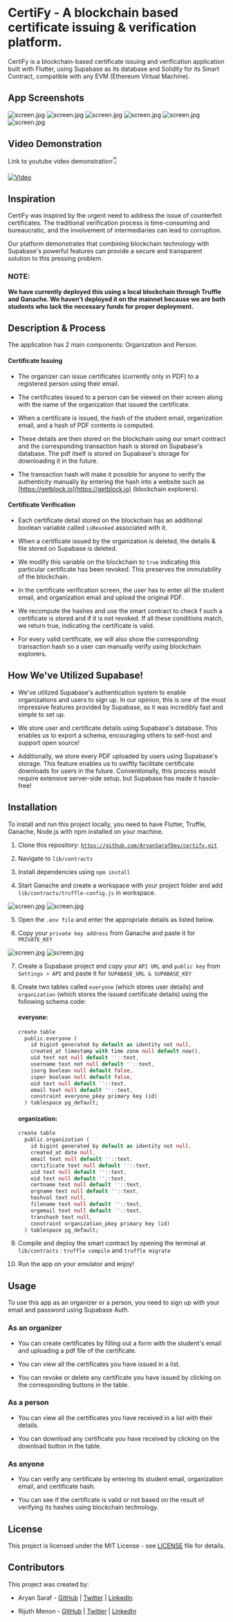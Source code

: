 # CertiFy - A blockchain based certificate issuing & verification platform.

CertiFy is a blockchain-based certificate issuing and verification application built with Flutter, using Supabase as its database and Solidity for its Smart Contract, compatible with any EVM (Ethereum Virtual Machine).


## App Screenshots
![screen.jpg](https://github.com/AryanSarafDev/certify/blob/master/screenshots/1.jpg)
![screen.jpg](https://github.com/AryanSarafDev/certify/blob/master/screenshots/2.jpg)
![screen.jpg](https://github.com/AryanSarafDev/certify/blob/master/screenshots/3.jpg)
![screen.jpg](https://github.com/AryanSarafDev/certify/blob/master/screenshots/4.jpg)
![screen.jpg](https://github.com/AryanSarafDev/certify/blob/master/screenshots/5.jpg)
![screen.jpg](https://github.com/AryanSarafDev/certify/blob/master/screenshots/6.jpg)


## Video Demonstration
Link to youtube video demonstration👇

[![Video](https://img.youtube.com/vi/Ry7EyGamQA0/0.jpg)](https://www.youtube.com/watch?v=Ry7EyGamQA0)
## Inspiration

CertiFy was inspired by the urgent need to address the issue of counterfeit certificates. The traditional verification process is time-consuming and bureaucratic, and the involvement of intermediaries can lead to corruption.

Our platform demonstrates that combining blockchain technology with Supabase's powerful features can provide a secure and transparent solution to this pressing problem.

### NOTE:

**We have currently deployed this using a local blockchain through Truffle and Ganache. We haven't deployed it on the mainnet because we are both students who lack the necessary funds for proper deployment.**

## Description & Process

The application has 2 main components: Organization and Person.

#### Certificate Issuing

* The organizer can issue certificates (currently only in PDF) to a registered person using their email.
    
* The certificates issued to a person can be viewed on their screen along with the name of the organization that issued the certificate.
    
* When a certificate is issued, the hash of the student email, organization email, and a hash of PDF contents is computed.
    
* These details are then stored on the blockchain using our smart contract and the corresponding transaction hash is stored on Supabase's database. The pdf itself is stored on Supabase's storage for downloading it in the future.
    
* The transaction hash will make it possible for anyone to verify the authenticity manually by entering the hash into a website such as [https://getblock.io](https://getblock.io) (blockchain explorers).
    
#### Certificate Verification
    
* Each certificate detail stored on the blockchain has an additional boolean variable called `isRevoked` associated with it.
    
* When a certificate issued by the organization is deleted, the details & file stored on Supabase is deleted.
    
* We modify this variable on the blockchain to `true` indicating this particular certificate has been revoked. This preserves the immutability of the blockchain.
    
* In the certificate verification screen, the user has to enter all the student email, and organization email and upload the original PDF.
    
* We recompute the hashes and use the smart contract to check f such a certificate is stored and if it is not revoked. If all these conditions match, we return true, indicating the certificate is valid.
    
* For every valid certificate, we will also show the corresponding transaction hash so a user can manually verify using blockchain explorers.
    
## How We've Utilized Supabase!

* We've utilized Supabase's authentication system to enable organizations and users to sign up. In our opinion, this is one of the most impressive features provided by Supabase, as it was incredibly fast and simple to set up.

* We store user and certificate details using Supabase's database. This enables us to export a schema, encouraging others to self-host and support open source!

* Additionally, we store every PDF uploaded by users using Supabase's storage. This feature enables us to swiftly facilitate certificate downloads for users in the future. Conventionally, this process would require extensive server-side setup, but Supabase has made it hassle-free!

## Installation

To install and run this project locally, you need to have Flutter, Truffle, Ganache, Node.js with npm installed on your machine.

1. Clone this repository: [`https://github.com/AryanSarafDev/certify.git`](https://github.com/AryanSarafDev/certify.git)
    
2. Navigate to `lib/contracts`
    
3. Install dependencies using `npm install`
    
4. Start Ganache and create a workspace with your project folder and add `lib/contracts/truffle-config.js` in workspace.

![screen.jpg](https://github.com/AryanSarafDev/certify/blob/master/screenshots/install_1.jpg)
![screen.jpg](https://github.com/AryanSarafDev/certify/blob/master/screenshots/install_2.jpg)
    
5. Open the `.env file` and enter the appropriate details as listed below.
    
6. Copy your `private key address` from Ganache and paste it for `PRIVATE_KEY`
    
![screen.jpg](https://github.com/AryanSarafDev/certify/blob/master/screenshots/install_3.jpg)
![screen.jpg](https://github.com/AryanSarafDev/certify/blob/master/screenshots/install_4.jpg)
    
7. Create a Supabase project and copy your `API URL` and `public key` from `Settings > API` and paste it for `SUPABASE_URL & SUPABASE_KEY`
    
8. Create two tables called `everyone` (which stores user details) and `organization` (which stores the issued certificate details) using the following schema code:
    
    #### everyone:
    
    ```dart
    create table
      public.everyone (
        id bigint generated by default as identity not null,
        created_at timestamp with time zone null default now(),
        uid text not null default ''::text,
        username text not null default ''::text,
        isorg boolean null default false,
        isper boolean null default false,
        oid text null default ''::text,
        email text null default ''::text,
        constraint everyone_pkey primary key (id)
      ) tablespace pg_default;
    ```
    
    #### organization:
    
    ```dart
    create table
      public.organization (
        id bigint generated by default as identity not null,
        created_at date null,
        email text null default ''::text,
        certificate text null default ''::text,
        uid text null default ''::text,
        oid text null default ''::text,
        certname text null default ''::text,
        orgname text null default ''::text,
        hashval text null,
        filename text null default ''::text,
        orgemail text null default ''::text,
        transhash text null,
        constraint organization_pkey primary key (id)
      ) tablespace pg_default;
    ```
    
9. Compile and deploy the smart contract by opening the terminal at `lib/contracts` : `truffle compile` and `truffle migrate`
    
10. Run the app on your emulator and enjoy!
    

## Usage

To use this app as an organizer or a person, you need to sign up with your email and password using Supabase Auth.

### As an organizer

* You can create certificates by filling out a form with the student's email and uploading a pdf file of the certificate.
    
* You can view all the certificates you have issued in a list.
    
* You can revoke or delete any certificate you have issued by clicking on the corresponding buttons in the table.
    

### As a person

* You can view all the certificates you have received in a list with their details.
    
* You can download any certificate you have received by clicking on the download button in the table.
    

### As anyone

* You can verify any certificate by entering its student email, organization email, and certificate hash.
    
* You can see if the certificate is valid or not based on the result of verifying its hashes using blockchain technology.




## License

This project is licensed under the MIT License - see [LICENSE](LICENSE) file for details.

## Contributors

This project was created by:

* Aryan Saraf - [GitHub](https://github.com/aryansarafdev) | [Twitter](https://twitter.com/Gold_24_Gold?s=20) | [LinkedIn](https://www.linkedin.com/in/aryan-saraf-43791524b/)
    
* Rijuth Menon - [GitHub](https://github.com/MarkisDev) | [Twitter](https://twitter.com/markisdev) | [LinkedIn](https://linkedin.com/in/rijuthmenon)
